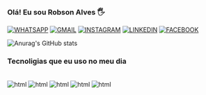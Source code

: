### Olá! Eu sou Robson Alves 🖐️

[![WHATSAPP](https://img.shields.io/badge/WhatsApp-25D366?style=for-the-badge&logo=whatsapp&logoColor=white)](www.youtube.com)
[![GMAIL](https://img.shields.io/badge/Gmail-D14836?style=for-the-badge&logo=gmail&logoColor=white)](www.youtube.com)
[![INSTAGRAM](https://img.shields.io/badge/Instagram-E4405F?style=for-the-badge&logo=instagram&logoColor=white)](www.youtube.com)
[![LINKEDIN](https://img.shields.io/badge/LinkedIn-0077B5?style=for-the-badge&logo=linkedin&logoColor=white)](www.youtube.com)
[![FACEBOOK](https://img.shields.io/badge/Facebook-1877F2?style=for-the-badge&logo=facebook&logoColor=white)](www.youtube.com)

![Anurag's GitHub stats](https://github-readme-stats.vercel.app/api?username=robnoobx&show_icons=true&theme=radical)

### Tecnoligias que eu uso no meu dia
<div style="display: inline_block"><br/>
    <img align="center" alt="html" src="https://img.shields.io/badge/Eclipse-2C2255?style=for-the-badge&logo=eclipse&logoColor=white"/>
    <img align="center" alt="html" src="https://img.shields.io/badge/SQLite-07405E?style=for-the-badge&logo=sqlite&logoColor=white"/>
    <img align="center" alt="html" src="https://img.shields.io/badge/-selenium-%43B02A?style=for-the-badge&logo=selenium&logoColor=white"/>
    <img align="center" alt="html" src="https://img.shields.io/badge/React-20232A?style=for-the-badge&logo=react&logoColor=61DAFB"/>
    <img align="center" alt="html" src="https://img.shields.io/badge/Junit5-25A162?style=for-the-badge&logo=junit5&logoColor=white"/>

